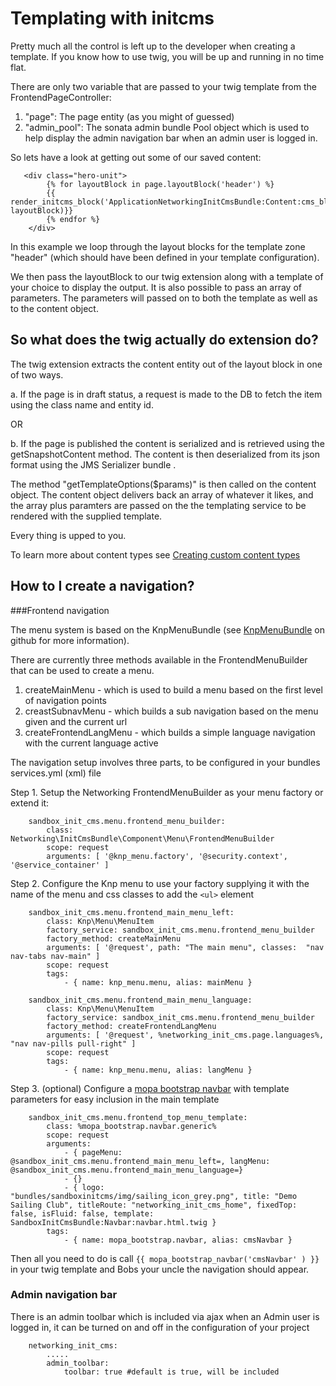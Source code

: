 Templating with initcms
=======================

Pretty much all the control is left up to the developer when creating a template. If you know how to use twig, you will
be up and running in no time flat.

There are only two variable that are passed to your twig template from the FrontendPageController:

1. "page": The page entity (as you might of guessed)
2. "admin_pool": The sonata admin bundle Pool object which is used to help display the admin navigation bar when
    an admin user is logged in.


So lets have a look at getting out some of our saved content:

```
   <div class="hero-unit">
        {% for layoutBlock in page.layoutBlock('header') %}
		{{ render_initcms_block('ApplicationNetworkingInitCmsBundle:Content:cms_block.html.twig', layoutBlock)}}
		{% endfor %}
    </div>
```

In this example we loop through the layout blocks for the template zone "header" (which should have been defined in your
template configuration).

We then pass the layoutBlock to our twig extension along with a template of your choice to display the output. It is also
possible to pass an array of parameters. The parameters will passed on to both the template as well as to the content
object.

So what does the twig actually do extension do?
-----------------------------------------------

The twig extension extracts the content entity out of the layout block in one of two ways.

 a. If the page is in draft status, a request is made to the DB to fetch the item using the class name and entity id.

 OR

 b. If the page is published the content is serialized and is retrieved using the getSnapshotContent method. The content is
    then deserialized from its json format using the JMS Serializer bundle .

The method "getTemplateOptions($params)" is then called on the content object. The content object delivers back an array
of whatever it likes, and the array plus paramters are passed on the the templating service to be rendered with the
supplied template.

Every thing is upped to you.

To learn more about content types see [Creating custom content types](content_types.md)

How to I create a navigation?
-----------------------------

###Frontend navigation

The menu system is based on the KnpMenuBundle (see [KnpMenuBundle](https://github.com/KnpLabs/KnpMenuBundle)  on github for more information).

There are currently three methods available in the FrontendMenuBuilder that can be used to create a menu.

1. createMainMenu - which is used to build a menu based on the first level of navigation points
2. creastSubnavMenu - which builds a sub navigation based on the menu given and the current url
3. createFrontendLangMenu - which builds a simple language navigation with the current language active

The navigation setup involves three parts, to be configured in your bundles services.yml (xml) file

Step 1. Setup the Networking FrontendMenuBuilder as your menu factory or extend it:

```
    sandbox_init_cms.menu.frontend_menu_builder:
        class: Networking\InitCmsBundle\Component\Menu\FrontendMenuBuilder
        scope: request
        arguments: [ '@knp_menu.factory', '@security.context', '@service_container' ]
```

Step 2. Configure the Knp menu to use your factory supplying it with the name of the menu and css classes to add the ```<ul>``` element

```
    sandbox_init_cms.menu.frontend_main_menu_left:
        class: Knp\Menu\MenuItem
        factory_service: sandbox_init_cms.menu.frontend_menu_builder
        factory_method: createMainMenu
        arguments: [ '@request', path: "The main menu", classes:  "nav nav-tabs nav-main" ]
        scope: request
        tags:
            - { name: knp_menu.menu, alias: mainMenu }

    sandbox_init_cms.menu.frontend_main_menu_language:
        class: Knp\Menu\MenuItem
        factory_service: sandbox_init_cms.menu.frontend_menu_builder
        factory_method: createFrontendLangMenu
        arguments: [ '@request', %networking_init_cms.page.languages%, "nav nav-pills pull-right" ]
        scope: request
        tags:
            - { name: knp_menu.menu, alias: langMenu }
```

Step 3. (optional) Configure a [mopa bootstrap navbar](https://github.com/phiamo/MopaBootstrapBundle) with template parameters for easy inclusion in the main template

```
    sandbox_init_cms.menu.frontend_top_menu_template:
        class: %mopa_bootstrap.navbar.generic%
        scope: request
        arguments:
            - { pageMenu: @sandbox_init_cms.menu.frontend_main_menu_left=, langMenu: @sandbox_init_cms.menu.frontend_main_menu_language=}
            - {}
            - { logo: "bundles/sandboxinitcms/img/sailing_icon_grey.png", title: "Demo Sailing Club", titleRoute: "networking_init_cms_home", fixedTop: false, isFluid: false, template: SandboxInitCmsBundle:Navbar:navbar.html.twig }
        tags:
            - { name: mopa_bootstrap.navbar, alias: cmsNavbar }

```
Then all you need to do is call ```{{ mopa_bootstrap_navbar('cmsNavbar' ) }}``` in your twig template and Bobs your uncle the
navigation should appear.


### Admin navigation bar

There is an admin toolbar which is included via ajax when an Admin user is logged in,
it can be turned on and off in the configuration of your project

```
    networking_init_cms:
        .....
        admin_toolbar:
            toolbar: true #default is true, will be included
```


